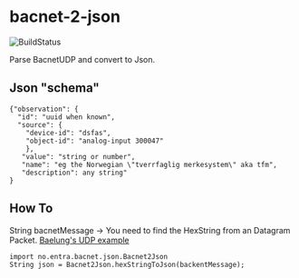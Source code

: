# bacnet-2-json
![BuildStatus](https://travis-ci.com/entraeiendom/bacnet-2-json.svg?branch=master)

Parse BacnetUDP and convert to Json. 

## Json "schema"

```
{"observation": {
  "id": "uuid when known",
  "source": {
    "device-id": "dsfas",
    "object-id": "analog-input 300047"
    },
   "value": "string or number",
   "name": "eg the Norwegian \"tverrfaglig merkesystem\" aka tfm",
   "description": any string"
}
```

## How To

String bacnetMessage -> You need to find the HexString from an Datagram Packet. [Baelung's UDP example](https://www.baeldung.com/udp-in-java)

```
import no.entra.bacnet.json.Bacnet2Json
String json = Bacnet2Json.hexStringToJson(backentMessage);
```
